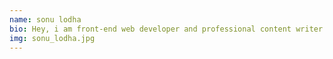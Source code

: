 ```yaml
---
name: sonu lodha
bio: Hey, i am front-end web developer and professional content writer & this is my personal Blog where i share my valuable content writing experience & useful information with you.
img: sonu_lodha.jpg
---
```

